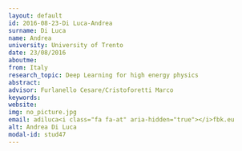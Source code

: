 ```yaml
---
layout: default 
id: 2016-08-23-Di Luca-Andrea
surname: Di Luca
name: Andrea
university: University of Trento
date: 23/08/2016
aboutme: 
from: Italy
research_topic: Deep Learning for high energy physics
abstract: 
advisor: Furlanello Cesare/Cristoforetti Marco
keywords: 
website: 
img: no_picture.jpg
email: adiluca<i class="fa fa-at" aria-hidden="true"></i>fbk.eu
alt: Andrea Di Luca
modal-id: stud47
---
```

